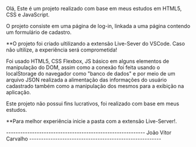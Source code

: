 Olá,
Este é um projeto realizado com base em meus estudos em HTML5, CSS e JavaScript. 

O projeto consiste em uma página de log-in, linkada a uma página contendo um formulário de cadastro.

**O projeto foi criado ultilizando a extensão Live-Sever do VSCode. Caso não ultilize, a experiência será comprometida!

Foi usado HTML5, CSS Flexbox, JS básico em alguns elementos de manipulação do DOM, assim como a conexão foi feita usando o localStorage
 do navegador como "banco de dados" e por meio de um arquivo JSON realizada a alimentação das informações do usuário cadastrado também 
 como a manipulação dos mesmos para a exibição na aplicação.

 Este projeto não possui fins lucrativos, foi realizado com base em meus estudos.

 **Para melhor experiência inicie a pasta com a extensão Live-Server!.

 ----------------------------------------------------------- João Vítor Carvalho --------------------------------------------------------

